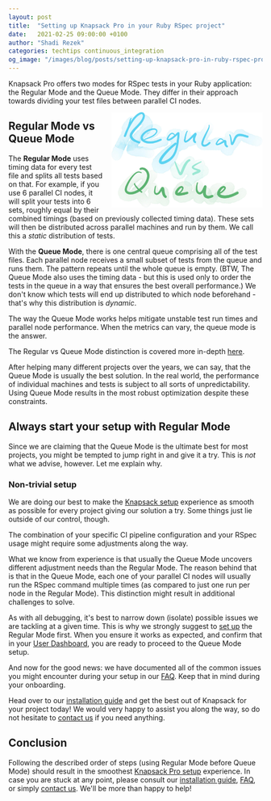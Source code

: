 ```yaml
---
layout: post
title:  "Setting up Knapsack Pro in your Ruby RSpec project"
date:   2021-02-25 09:00:00 +0100
author: "Shadi Rezek"
categories: techtips continuous_integration
og_image: "/images/blog/posts/setting-up-knapsack-pro-in-ruby-rspec-project/regular_vs_queue.jpeg"
---
```


Knapsack Pro offers two modes for RSpec tests in your Ruby application: the Regular Mode and the Queue Mode. They differ in their approach towards dividing your test files between parallel CI nodes.

<img src="/images/blog/posts/setting-up-knapsack-pro-in-ruby-rspec-project/regular_vs_queue.jpeg" style="width:300px;margin-left: 15px;float:right;" alt="Knapsack Pro Regular Mode vs Queue Mode in Ruby RSpec" />

## Regular Mode vs Queue Mode

The **Regular Mode** uses timing data for every test file and splits all tests based on that. For example, if you use 6 parallel CI nodes, it will split your tests into 6 sets, roughly equal by their combined timings (based on previously collected timing data). These sets will then be distributed across parallel machines and run by them. We call this a _static_ distribution of tests.

With the **Queue Mode**, there is one central queue comprising all of the test files. Each parallel node receives a small subset of tests from the queue and runs them. The pattern repeats until the whole queue is empty. (BTW, The Queue Mode also uses the timing data - but this is used only to order the tests in the queue in a way that ensures the best overall performance.)
We don't know which tests will end up distributed to which node beforehand - that's why this distribution is _dynamic_.

The way the Queue Mode works helps mitigate unstable test run times and parallel node performance. When the metrics can vary, the queue mode is the answer.

The Regular vs Queue Mode distinction is covered more in-depth [here](/2020/how-to-speed-up-ruby-and-javascript-tests-with-ci-parallelisation).

After helping many different projects over the years, we can say, that the Queue Mode is usually the best solution. In the real world, the performance of individual machines and tests is subject to all sorts of unpredictability. Using Queue Mode results in the most robust optimization despite these constraints.

## Always start your setup with Regular Mode

Since we are claiming that the Queue Mode is the ultimate best for most projects, you might be tempted to jump right in and give it a try. This is _not_ what we advise, however. Let me explain why.


### Non-trivial setup

We are doing our best to make the [Knapsack setup](https://docs.knapsackpro.com/) experience as smooth as possible for every project giving our solution a try. Some things just lie outside of our control, though.

The combination of your specific CI pipeline configuration and your RSpec usage might require some adjustments along the way.

What we know from experience is that usually the Queue Mode uncovers different adjustment needs than the Regular Mode. The reason behind that is that in the Queue Mode, each one of your parallel CI nodes will usually run the RSpec command multiple times (as compared to just one run per node in the Regular Mode). This distinction might result in additional challenges to solve.

As with all debugging, it's best to narrow down (isolate) possible issues we are tackling at a given time. This is why we strongly suggest to [set up](https://docs.knapsackpro.com/) the Regular Mode first. When you ensure it works as expected, and confirm that in your [User Dashboard](https://knapsackpro.com/dashboard?utm_source=docs_knapsackpro&utm_medium=blog_post&utm_campaign=setting-up-knapsack-pro-in-rspec-project), you are ready to proceed to the Queue Mode setup.

And now for the good news: we have documented all of the common issues you might encounter during your setup in our [FAQ](https://knapsackpro.com/faq?utm_source=docs_knapsackpro&utm_medium=blog_post&utm_campaign=setting-up-knapsack-pro-in-rspec-project). Keep that in mind during your onboarding.

Head over to our [installation guide](https://docs.knapsackpro.com/) and get the best out of Knapsack for your project today! We would very happy to assist you along the way, so do not hesitate to [contact us](https://knapsackpro.com/contact?utm_source=docs_knapsackpro&utm_medium=blog_post&utm_campaign=setting-up-knapsack-pro-in-rspec-project) if you need anything.

## Conclusion

Following the described order of steps (using Regular Mode before Queue Mode) should result in the smoothest [Knapsack Pro setup](https://docs.knapsackpro.com/) experience. In case you are stuck at any point, please consult our [installation guide](https://docs.knapsackpro.com/knapsack_pro-ruby/guide/), [FAQ](https://knapsackpro.com/faq?utm_source=docs_knapsackpro&utm_medium=blog_post&utm_campaign=setting-up-knapsack-pro-in-rspec-project), or simply [contact us](https://knapsackpro.com/contact?utm_source=docs_knapsackpro&utm_medium=blog_post&utm_campaign=setting-up-knapsack-pro-in-rspec-project). We'll be more than happy to help!
